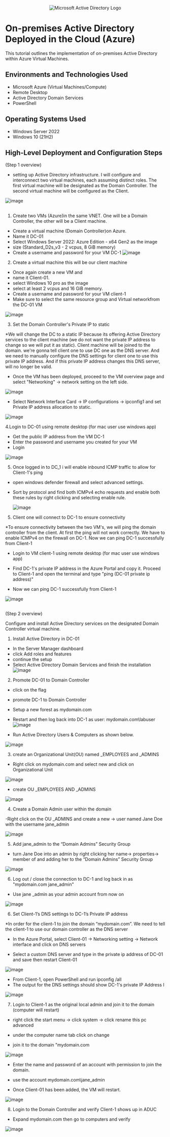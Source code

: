 <p align="center">
<img src="https://i.imgur.com/pU5A58S.png" alt="Microsoft Active Directory Logo"/>
</p>

<h1>On-premises Active Directory Deployed in the Cloud (Azure)</h1>
This tutorial outlines the implementation of on-premises Active Directory within Azure Virtual Machines.<br />




<h2>Environments and Technologies Used</h2>

- Microsoft Azure (Virtual Machines/Compute)
- Remote Desktop
- Active Directory Domain Services
- PowerShell

<h2>Operating Systems Used </h2>

- Windows Server 2022
- Windows 10 (21H2)












<h2>High-Level Deployment and Configuration Steps</h2>

(Step 1 overview) 

- setting up Active Directory infrastructure. I will configure and interconnect two virtual machines, each assuming distinct roles. The first virtual machine will be designated as the Domain Controller. The second virtual machine will be configured as the Client.

![image](https://github.com/user-attachments/assets/e9d78826-d6ae-4a80-98f2-19b1f67bfe15)

<h2></h2>

1. Create two VMs (Azure)in the same VNET. One will be a Domain Controller, the other will be a Client machine.

- Create a virtual machine (Domain Controller)on Azure.
- Name it DC-01
- Select Windows Server 2022: Azure Edition - x64 Gen2 as the image
- size    (Standard_D2s_v3 - 2 vcpus, 8 GiB memory)
- Create a username and password for your VM DC-1
![image](https://github.com/user-attachments/assets/2341bf39-8667-420b-953f-caeb221df308)


2. Create a virtual machine this will be our client machine

- Once again create a new VM and
- name it Client-01.
- select Windows 10 pro as the image
- select at least 2 vcpus and 16 GiB memory.
- Create a username and password for your VM client-1
- Make sure to select the same resource group and Virtual networkfrom the DC-01 VM

![image](https://github.com/user-attachments/assets/d592b6eb-f3e6-4410-88da-555c82419bbb)

3. Set the Domain Controller's Private IP to static

*We will change the DC to a static IP because its offering Active Directory services to the client machine (we do not want the private IP address to change so we will put it as static). Client machine will be joined to the domain. we're gonna tell client one to use DC one as the DNS server. And we need to manually configure the DNS settings for client one to use this private IP address. And if this private IP address changes this DNS server, will  no longer be valid.

- Once the VM has been deployed, proceed to the VM overview page and select "Networking" -> network setting  on the left side.

![image](https://github.com/user-attachments/assets/678e0d6a-b2bd-46a8-94ad-bb972353e47f)



- Select Network Interface Card -> IP configurations -> ipconfig1 and set Private IP address allocation to static.


![image](https://github.com/user-attachments/assets/3b93fcde-31d0-444f-81d1-54103b6b5a5e)


4.Login to DC-01 using remote desktop (for mac user use windows app)

- Get the public IP address from the VM DC-1 
- Enter the password and username you created for your VM 
- Login

![image](https://github.com/user-attachments/assets/8240c4c0-2281-4d35-86ea-f631e2ce9180)


5. Once logged in to DC_1 i will enable inbound ICMP traffic to allow for Client-1's ping

- open windows defender firewall and select advanced settings.
- Sort by protocol and find both ICMPv4 echo requests and enable both these rules by right clicking and selecting enable rule.


   ![image](https://github.com/user-attachments/assets/723d74a4-63af-480b-8fe6-49df3656c820)




5. Client one will connect to DC-1 to ensure connectivity

*To ensure connectivity between the two VM's, we will ping the domain controller from the client. At first the ping will not work correctly. We have to enable ICMPv4 on the firewall on DC-1. Now we can ping DC-1 successfully from Client-1

- Login to VM client-1 using remote desktop (for mac user use windows app)

- Find DC-1's private IP address in the Azure Portal and copy it. Proceed to Client-1 and open the terminal and type "ping (DC-01 private ip address)"

- Now we can ping DC-1 successfully from Client-1  

![image](https://github.com/user-attachments/assets/8cd1563d-0faa-40ce-955f-6f953739a0a5)


<h2></h2>


(Step 2 overview) 

Configure and install Active Directory services on the designated Domain Controller virtual machine.


1. Install Active Directory in DC-01


- In the Server Manager dashboard
- click Add roles and features
- continue the setup
- Select Active Directory Domain Services and finish the installation
![image](https://github.com/user-attachments/assets/42d65a5e-05d3-441f-91c9-78177aa4dbe2)

2. Promote DC-01 to Domain Controller

- click on the flag
- promote DC-1 to Domain Controller
- Setup a new forest as mydomain.com
- Restart and then log back into DC-1 as user: mydomain.com\labuser
![image](https://github.com/user-attachments/assets/5758ca96-5749-4c68-b22e-f06613ff3c68)

-  Run Active Directory Users & Computers as shown below.

![image](https://github.com/user-attachments/assets/dbe8e3bd-8036-4c30-ba29-3ae9954ebef0)


3. create an Organizational Unit(OU) named _EMPLOYEES and _ADMINS

- Right click on mydomain.com and select new and click on Organizational Unit

![image](https://github.com/user-attachments/assets/e99b4669-08dc-4396-a2ac-67eadfab1757)

- create OU _EMPLOYEES AND _ADMINS

![image](https://github.com/user-attachments/assets/1550f54f-b186-48d0-8b95-222997eb2a9f)

4. Create a Domain Admin user within the domain

-Right click on the OU _ADMINS and create a new -> user named Jane Doe with the username jane_admin

![image](https://github.com/user-attachments/assets/abf82555-2d3b-43df-bb94-2bb0d375942f)

5. Add jane_admin to the “Domain Admins” Security Group

- turn Jane Doe into an admin by right clicking her name-> properties-> member of and adding her to the “Domain Admins” Security Group

![image](https://github.com/user-attachments/assets/16c77d30-25ac-4905-8c36-a6b04b9d41e2)

6. Log out / close the connection to DC-1 and log back in as "mydomain.com jane_admin"

- Use jane _admin as your admin account from now on

![image](https://github.com/user-attachments/assets/0c062ab7-29b0-4a14-a4d3-35ddaea00639)




6. Set Client-1’s DNS settings to DC-1’s Private IP address


*In order for the client-1 to join the domain “mydomain.com”. We need to tell the client-1 to use our domain controller as the DNS server

- In the Azure Portal, select Client-01 -> Networking setting -> Network interface and click on DNS servers

- Select a custom DNS server and type in the private ip address of DC-01 and save then restart Client-01

![image](https://github.com/user-attachments/assets/8258c825-8030-4c55-85db-9228cceb7ed3)

- From Client-1, open PowerShell and run ipconfig /all
- The output for the DNS settings should show DC-1's private IP Address I

![image](https://github.com/user-attachments/assets/6a262bb6-d5be-4328-9e50-4d5540ecaa88)

7. Login to Client-1 as the original local admin and join it to the domain (computer will restart)

- right click the start menu -> click system -> click rename this pc advanced

- under the computer name tab click on change

- join it to the domain "mydomain.com

![image](https://github.com/user-attachments/assets/eb9dced2-f7ed-4e7e-a018-bd3ca8f7c184)


- Enter the name and password of an account with permission to join the domain.

- use the account mydomain.com\jane_admin

- Once Client-01 has been added, the VM will restart.

![image](https://github.com/user-attachments/assets/23a90fa4-f86d-4725-93ce-e86a869530ea)


8. Login to the Domain Controller and verify Client-1 shows up in ADUC

- Expand mydomain.com then go to computers and verify 

![image](https://github.com/user-attachments/assets/5e8526f3-2184-4cb2-abb8-d58384430be7)







